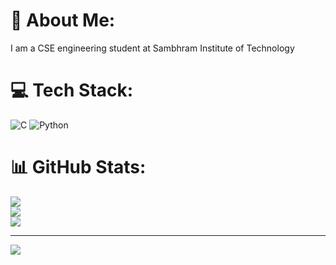 # 💫 About Me:
I am a CSE engineering student at Sambhram Institute of Technology<br>


# 💻 Tech Stack:
![C](https://img.shields.io/badge/c-%2300599C.svg?style=flat&logo=c&logoColor=white) ![Python](https://img.shields.io/badge/python-3670A0?style=flat&logo=python&logoColor=ffdd54)
# 📊 GitHub Stats:
![](https://github-readme-stats.vercel.app/api?username=Inchara58&theme=gruvbox_light&hide_border=false&include_all_commits=false&count_private=false)<br/>
![](https://github-readme-streak-stats.herokuapp.com/?user=Inchara58&theme=gruvbox_light&hide_border=false)<br/>
![](https://github-readme-stats.vercel.app/api/top-langs/?username=Inchara58&theme=gruvbox_light&hide_border=false&include_all_commits=false&count_private=false&layout=compact)

---
[![](https://visitcount.itsvg.in/api?id=Inchara58&icon=0&color=0)](https://visitcount.itsvg.in)

<!-- Proudly created with GPRM ( https://gprm.itsvg.in ) -->
